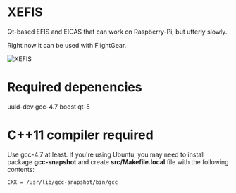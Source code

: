 XEFIS
=====

Qt-based EFIS and EICAS that can work on Raspberry-Pi, but utterly slowly.

Right now it can be used with FlightGear.

![XEFIS](http://mcv.mulabs.org/app/xefis/screenshot-002.png)

Required depenencies
====================

uuid-dev
gcc-4.7
boost
qt-5

C++11 compiler required
=======================

Use gcc-4.7 at least. If you're using Ubuntu, you may need to
install package **gcc-snapshot** and create **src/Makefile.local**
file with the following contents:

```
CXX = /usr/lib/gcc-snapshot/bin/gcc
```
